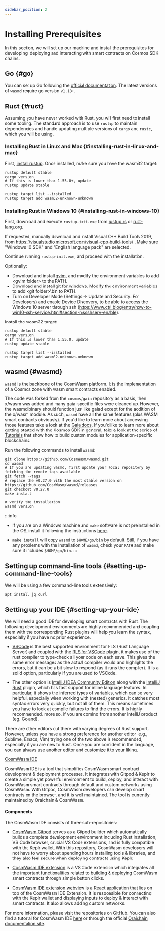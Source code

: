```yaml
---
sidebar_position: 2
---
```


# Installing Prerequisites
In this section, we will set up our machine and install the prerequisites for developing, deploying and interacting with smart contracts on Cosmos SDK chains.
## Go {#go}
You can set up Go following the [official documentation](https://github.com/golang/go/wiki#working-with-go). The
latest versions of `wasmd` require go version `v1.18+`.
## Rust {#rust}
Assuming you have never worked with Rust, you will first need to install some tooling. The standard approach is to use `rustup` to maintain dependencies and handle updating multiple versions of `cargo` and `rustc`, which you will be using.
### Installing Rust in Linux and Mac {#installing-rust-in-linux-and-mac}
First, [install rustup](https://rustup.rs/). Once installed, make sure you have the wasm32 target:

```shell
rustup default stable
cargo version
# If this is lower than 1.55.0+, update
rustup update stable

rustup target list --installed
rustup target add wasm32-unknown-unknown
```

### Installing Rust in Windows 10 {#installing-rust-in-windows-10}
First, download and execute `rustup-init.exe` from [rustup.rs](https://rustup.rs/)
or [rust-lang.org](https://www.rust-lang.org/tools/install).

If requested, manually download and install Visual C++ Build Tools 2019,
from https://visualstudio.microsoft.com/visual-cpp-build-tools/ . Make sure "Windows 10 SDK" and "English language pack"
are selected.

Continue running `rustup-init.exe`, and proceed with the installation.

Optionally:

- Download and install [gvim](https://www.vim.org/download.php#pc), and modify the environment variables to add \<gvim folder\> to
  the PATH.
- Download and install [git for windows](https://git-scm.com/download/win). Modify the environment variables to add \<git folder\>\bin to PATH.
- Turn on Developer Mode (Settings -> Update and Security: For Developers) and enable Device Discovery, to be able to access the Windows 10 server through ssh (https://www.ctrl.blog/entry/how-to-win10-ssh-service.html#section-mssshserv-enable).

Install the wasm32 target:

```shell
rustup default stable
cargo version
# If this is lower than 1.55.0, update
rustup update stable

rustup target list --installed
rustup target add wasm32-unknown-unknown
```
## wasmd {#wasmd}
`wasmd` is the backbone of the CosmWasm platform. It is the implementation of a Cosmos zone with wasm smart contracts enabled.

The code was forked from the `cosmos/gaia` repository as a basis, then x/wasm was added and many gaia-specific files were cleaned up. However, the wasmd binary should function just like gaiad except for the addition of the x/wasm module. As such, `wasmd` have all the same features (plus WASM smart contracts obviously). If you'd like to learn more about accessing those features take a look at the [Gaia docs](https://github.com/cosmos/gaia/tree/main/docs/hub-tutorials). If you'd like to learn more about getting started with the Cosmos SDK in general, take a look at the series of [Tutorials](https://tutorials.cosmos.network/) that show how to build custom modules for application-specific blockchains.

Run the following commands to install `wasmd`:

```shell
git clone https://github.com/CosmWasm/wasmd.git
cd wasmd
# If you are updating wasmd, first update your local repository by fetching the remote tags available
git fetch --tags
# replace the v0.27.0 with the most stable version on https://github.com/CosmWasm/wasmd/releases
git checkout v0.27.0
make install

# verify the installation
wasmd version
```
:::info
* If you are on a Windows machine and `make` software is not preinstalled in the OS, install it following the instructions [here](https://stackoverflow.com/questions/32127524/how-to-install-and-use-make-in-windows).

* `make install` will copy `wasmd` to `$HOME/go/bin` by default. Still, if you have any problems with the installation of `wasmd`, check your `PATH` and make sure it includes `$HOME/go/bin`. 
:::
## Setting up command-line tools {#setting-up-command-line-tools}
We will be using a few command-line tools extensively:
```shell
apt install jq curl
```
## Setting up your IDE {#setting-up-your-ide}
We will need a good IDE for developing smart contracts with Rust. The following development environments are highly recommended and coupling them with the corresponding Rust plugins will help you learn the syntax, especially if you have no prior experience.

* [VSCode](https://code.visualstudio.com/download) is the best supported environment for RLS (Rust Language Server) and coupled with the [RLS for VSCode](https://marketplace.visualstudio.com/items?itemName=rust-lang.rust-analyzer) plugin, it makes use of the rust compiler to type-check all your code on each save. This gives the same error messages as the actual compiler would and highlights the errors, but it can be a bit slow to respond (as it runs the compiler). It is a solid option, particularly if you are used to VSCode.

* The other option is [IntelliJ IDEA Community Edition](https://www.jetbrains.com/idea/download/) along with the [IntelliJ Rust](https://intellij-rust.github.io/) plugin, which has fast support for inline language features. In particular, it shows the inferred types of variables, which can be very helpful, especially when working with (nested) generics. It catches most syntax errors very quickly, but not all of them. This means sometimes you have to look at compile failures to find the errors. It is highly recommended, more so, if you are coming from another IntelliJ product (eg. Goland).

There are other editors out there with varying degrees of Rust support. However, unless you have a strong preference for another editor (e.g., Sublime, Emacs, Vim) trying one of the two above is recommended, especially if you are new to Rust. Once you are confident in the language, you can always use another editor and customize it to your liking.

[CosmWasm IDE](https://github.com/oraichain/cw-vscode)

CosmWasm IDE is a tool that simplifies CosmWasm smart contract development & deployment processes. It integrates with Gitpod & Keplr to create a simple yet powerful environment to build, deploy, and interact with CosmWasm smart contracts through default and custom networks using CosmWasm. With Gitpod, CosmWasm developers can develop smart contracts on the browser, and it is well maintained. The tool is currently maintained by Oraichain & CosmWasm.
  
#### Components

The CosmWasm IDE consists of three sub-repositories:

- [CosmWasm Gitpod](https://github.com/oraichain/cosmwasm-gitpod) serves as a Gitpod builder which automatically builds a complete development environment including Rust installation, VS Code browser, crucial VS Code extensions, and is fully compatible with the Keplr wallet. With this repository, CosmWasm developers will not have to worry about spending hours installing tools & libraries, and they also feel secure when deploying contracts using Keplr.

- [CosmWasm IDE extension](https://github.com/oraichain/cw-vscode) is a VS Code extension which integrates all the important functionalities related to building & deploying CosmWasm smart contracts through simple button clicks.

- [CosmWasm IDE extension webview](https://github.com/oraichain/cw-ide-webview) is a React application that lies on top of the CosmWasm IDE Extension. It is responsible for connecting with the Keplr wallet and displaying inputs to deploy & interact with smart contracts. It also allows adding custom networks.

For more information, please visit the repositories on GitHub. You can also find a tutorial for CosmWasm IDE [here](https://docs.cosmwasm.com/docs/1.0/tutorials/cosmwasm-ide) or through the official [Oraichain documentation site](https://docs.orai.io/developers/cosmwasm-ide/tutorial-01).
